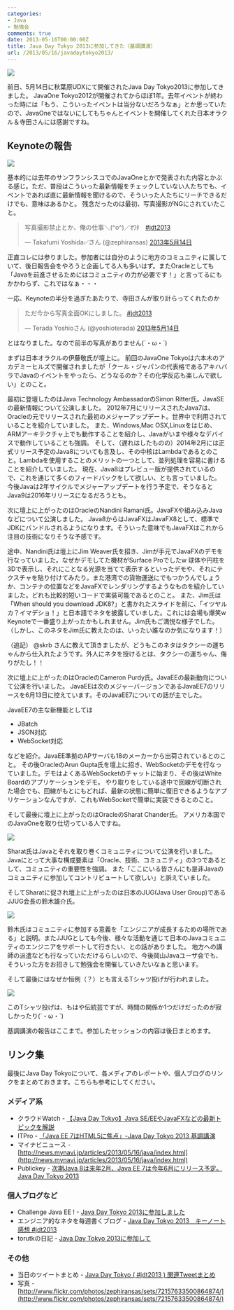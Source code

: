 ```yaml
---
categories:
- Java
- 勉強会
comments: true
date: 2013-05-16T00:00:00Z
title: Java Day Tokyo 2013に参加してきた（基調講演）
url: /2013/05/16/javadaytokyo2013/
---
```


<img src="http://farm8.staticflickr.com/7284/8740166245_72f3003e48_n.jpg"/>

前日、5月14日に秋葉原UDXにて開催されたJava Day Tokyo2013に参加してきました。
JavaOne Tokyo2012が開催されてからほぼ1年。去年イベントが終わった時には「もう、こういったイベントは当分ないだろうなぁ」とか思っていたので、JavaOneではないにしてもちゃんとイベントを開催してくれた日本オラクル＆寺田さんには感謝ですね。

## Keynoteの報告

<img src="http://farm8.staticflickr.com/7294/8740179955_a8a975c375_n.jpg"/>

基本的には去年のサンフランシスコでのJavaOneとかで発表された内容とかぶる感じ。ただ、普段はこういった最新情報をチェックしていない人たちでも、イベントであれば直に最新情報を聞けるので、そういった人たちにリーチできるだけでも、意味はあるかと。
残念だったのは最初、写真撮影がNGにされていたこと。

<blockquote class="twitter-tweet" lang="ja"><p>写真撮影禁止とか、俺の仕事＼(^o^)／ｵﾜﾀ　<a href="https://twitter.com/search/%23jdt2013">#jdt2013</a></p>&mdash; Takafumi Yoshida✅さん (@zephiransas) <a href="https://twitter.com/zephiransas/status/334111626368270336">2013年5月14日</a></blockquote>
<script async src="//platform.twitter.com/widgets.js" charset="utf-8"></script>

正直コレには参りました。参加者には自分のように地方のコミュニティに属していて、後日報告会をやろうと企画してる人も多いはず。またOracleとしても「Javaを前進させるためにはコミュニティの力が必要です！」と言ってるにもかかわらず、これではなぁ・・・

一応、Keynoteの半分を過ぎたあたりで、寺田さんが取り計らってくれたのか

<blockquote class="twitter-tweet" lang="ja"><p>ただ今から写真全面OKにしました。 <a href="https://twitter.com/search/%23jdt2013">#jdt2013</a></p>&mdash; Terada Yoshioさん (@yoshioterada) <a href="https://twitter.com/yoshioterada/status/334137042609004544">2013年5月14日</a></blockquote>
<script async src="//platform.twitter.com/widgets.js" charset="utf-8"></script>

とはなりました。なので前半の写真がありません(´・ω・`)

まずは日本オラクルの伊藤敬氏が壇上に。
前回のJavaOne Tokyoは六本木のアカデミーヒルズで開催されましたが「クール・ジャパンの代表格であるアキハバラでJavaのイベントをやったら、どうなるのか？その化学反応も楽しんで欲しい」とのこと。

最初に登壇したのはJava Technology AmbassadorのSimon Ritter氏。JavaSEの最新情報について公演しました。
2012年7月にリリースされたJava7は、Oracleの元でリリースされた最初のメジャーアップデート。世界中で利用されていることを紹介していました。
また、Windows,Mac OSX,Linuxをはじめ、ARMアーキテクチャ上でも動作することを紹介し、Javaがいまや様々なデバイスで動作していることも強調。
そして、（遅れはしたものの）2014年2月には正式リリース予定のJava8についても言及し、その中核はLambdaであるとのこと。Lambdaを使用することのメリットの一つとして、並列処理を容易に書けることを紹介していました。
現在、Java8はプレビュー版が提供されているので、これを通じて多くのフィードバックをして欲しい、とも言っていました。
今後Javaは2年サイクルでメジャーアップデートを行う予定で、そうなるとJava9は2016年リリースになるだろうとも。

次に壇上に上がったのはOracleのNandini Ramani氏。JavaFXや組み込みJavaなどについて公演しました。
Java8からはJavaFXはJavaFX8として、標準でJDKにバンドルされるようになります。そういった意味でもJavaFXはこれから注目の技術になりそうな予感です。

途中、Nandini氏は壇上にJim Weaver氏を招き、Jimが手元でJavaFXのデモを行なっていました。なぜかデモしてた機材がSurface Proでしたw
球体や円柱を3Dで表示し、それにことなる光源を当てて表示するといったデモや、それにテクスチャを貼り付けてみたり。また港湾での貨物運送にでもつかうんでしょうか、コンテナの位置などをJavaFXでレンダリングするようなものを紹介していました。どれも比較的短いコードで実装可能であるとのこと。
また、Jim氏は「When should you download JDK8?」と書かれたスライドを前に、「イツヤルカ？イマデショ！」と日本語でネタを披露していました。これには会場も爆笑w Keynoteで一番盛り上がったかもしれません。Jim氏もご満悦な様子でした。
（しかし、このネタをJim氏に教えたのは、いったい誰なのか気になります！）

（追記）
@skrb さんに教えて頂きましたが、どうもこのネタはタクシーの運ちゃんから仕入れたようです。外人にネタを授けるとは、タクシーの運ちゃん、侮りがたし！！

次に壇上に上がったのはOracleのCameron Purdy氏。JavaEEの最新動向について公演を行いました。
JavaEEは次のメジャーバージョンであるJavaEE7のリリースを6月13日に控えています。そのJavaEE7についての話が主でした。

JavaEE7の主な新機能としては

- JBatch 
- JSON対応
- WebSocket対応

などを紹介。JavaEE準拠のAPサーバも18のメーカーから出荷されているとのこと。
その後OracleのArun Gupta氏を壇上に招き、WebSocketのデモを行なっていました。デモはよくあるWebSocketのチャットに始まり、その後はWhite Boardのアプリケーションをデモ。
やり取りをしている途中で回線が切断された場合でも、回線がもとにもどれば、最新の状態に簡単に復旧できるようなアプリケーションなんですが、これもWebSocketで簡単に実装できるとのこと。

そして最後に壇上に上がったのはOracleのSharat Chander氏。
アメリカ本国でのJavaOneを取り仕切っている人ですね。

<img src="http://farm8.staticflickr.com/7294/8741286896_615b239145_n.jpg"/>

Sharat氏はJavaとそれを取り巻くコミュニティについて公演を行いました。Javaにとって大事な構成要素は「Oracle、技術、コミュニティ」の3つであるとして、コミュニティの重要性を強調。
また「ここにいる皆さんにも是非Javaのコミュニティに参加してコントリビュートして欲しい」と訴えていました。

そしてSharatに促され壇上に上がったのは日本のJUG(Java User Group)であるJJUG会長の鈴木雄介氏。

<img src="http://farm8.staticflickr.com/7293/8741285712_3c14cd9c59_n.jpg"/>

鈴木氏はコミュニティに参加する意義を「エンジニアが成長するための場所である」と説明。またJJUGとしても今後、様々な活動を通じて日本のJavaコミュニティのエンジニアをサポートして行きたい、との話がありました。
地方への講師の派遣なども行なっていただけるらしいので、今後岡山Javaユーザ会でも、そういった方をお招きして勉強会を開催していきたいなぁと思います。

そして最後にはなぜか恒例（？）とも言えるTシャツ投げが行われました。

<img src="http://farm8.staticflickr.com/7293/8740169741_f0562a4e9e_n.jpg"/>

このTシャツ投げは、もはや伝統芸ですが、時間の関係か1つだけだったのが寂しかったり(´・ω・`)


基調講演の報告はここまで。参加したセッションの内容は後日まとめます。


## リンク集

最後にJava Day Tokyoについて、各メディアのレポートや、個人ブログのリンクをまとめておきます。こちらも参考にしてください。

### メディア系
- クラウドWatch - [【Java Day Tokyo】Java SE/EEやJavaFXなどの最新トピックを解説](http://cloud.watch.impress.co.jp/docs/event/20130515_599350.html)
- ITPro - [「Java EE 7はHTML5に焦点」-Java Day Tokyo 2013 基調講演](http://itpro.nikkeibp.co.jp/article/NEWS/20130514/476905/)
- マイナビニュース - [http://news.mynavi.jp/articles/2013/05/16/java/index.html](http://news.mynavi.jp/articles/2013/05/16/java/index.html)
- Publickey - [次期Java 8は来年2月、Java EE 7は今年6月にリリース予定。Java Day Tokyo 2013](http://www.publickey1.jp/blog/13/java_82java_ee_76java_day_tokyo_2013.html)

### 個人ブログなど
- Challenge Java EE ! - [Java Day Tokyo 2013に参加しました](http://kikutaro777.hatenablog.com/entry/2013/05/14/235704)
- エンジニア的なネタを毎週書くブログ - [Java Day Tokyo 2013　キーノート感想 #jdt2013](http://taichiw.hatenablog.com/entry/2013/05/14/125432)
- torutkの日記 - [Java Day Tokyo 2013に参加して](http://d.hatena.ne.jp/torutk/20130514/p1)

### その他
- 当日のツイートまとめ - [Java Day Tokyo ( #jdt2013 ) 関連Tweetまとめ](http://togetter.com/li/502898)
- 写真 - [http://www.flickr.com/photos/zephiransas/sets/72157633500864874/](http://www.flickr.com/photos/zephiransas/sets/72157633500864874/)